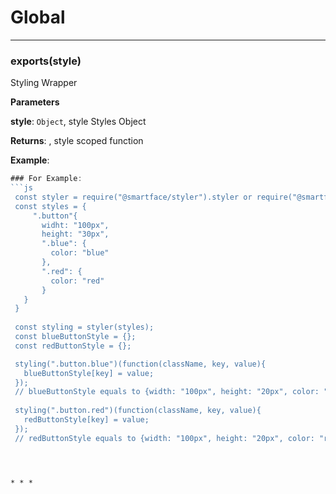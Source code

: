# Global





* * *

### exports(style) 

Styling Wrapper

**Parameters**

**style**: `Object`, style Styles Object

**Returns**: , style scoped function

**Example**:
```js
### For Example:
```js
 const styler = require("@smartface/styler").styler or require("@smartface/styler/lib/styler");
 const styles = {
     ".button"{
       widht: "100px",
       height: "30px",
       ".blue": {
         color: "blue"
       },
       ".red": {
         color: "red"
       }
   }
 }
 
 const styling = styler(styles);
 const blueButtonStyle = {};
 const redButtonStyle = {};

 styling(".button.blue")(function(className, key, value){
   blueButtonStyle[key] = value;
 }); 
 // blueButtonStyle equals to {width: "100px", height: "20px", color: "blue"}
 
 styling(".button.red")(function(className, key, value){
   redButtonStyle[key] = value;
 });
 // redButtonStyle equals to {width: "100px", height: "20px", color: "red"}
```
```



* * *











